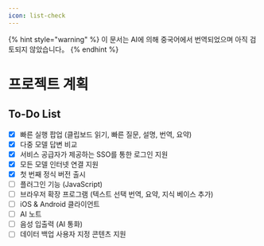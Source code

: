 ```yaml
---
icon: list-check
---
```


{% hint style="warning" %}
이 문서는 AI에 의해 중국어에서 번역되었으며 아직 검토되지 않았습니다。
{% endhint %}

# 프로젝트 계획

## To-Do List

* [x] 빠른 실행 팝업 (클립보드 읽기, 빠른 질문, 설명, 번역, 요약)
* [x] 다중 모델 답변 비교
* [x] 서비스 공급자가 제공하는 SSO를 통한 로그인 지원
* [x] 모든 모델 인터넷 연결 지원
* [x] 첫 번째 정식 버전 출시
* [ ] 플러그인 기능 (JavaScript)
* [ ] 브라우저 확장 프로그램 (텍스트 선택 번역, 요약, 지식 베이스 추가)
* [ ] iOS & Android 클라이언트
* [ ] AI 노트
* [ ] 음성 입출력 (AI 통화)
* [ ] 데이터 백업 사용자 지정 콘텐츠 지원